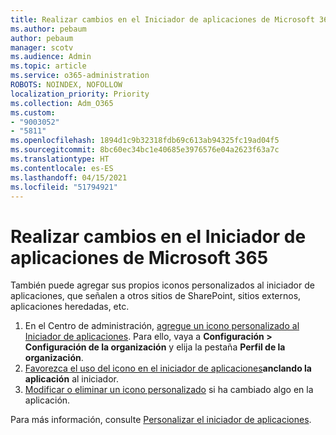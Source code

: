 ```yaml
---
title: Realizar cambios en el Iniciador de aplicaciones de Microsoft 365
ms.author: pebaum
author: pebaum
manager: scotv
ms.audience: Admin
ms.topic: article
ms.service: o365-administration
ROBOTS: NOINDEX, NOFOLLOW
localization_priority: Priority
ms.collection: Adm_O365
ms.custom:
- "9003052"
- "5811"
ms.openlocfilehash: 1894d1c9b32318fdb69c613ab94325fc19ad04f5
ms.sourcegitcommit: 8bc60ec34bc1e40685e3976576e04a2623f63a7c
ms.translationtype: HT
ms.contentlocale: es-ES
ms.lasthandoff: 04/15/2021
ms.locfileid: "51794921"
---
```

# <a name="make-changes-to-the-microsoft-365-app-launcher"></a>Realizar cambios en el Iniciador de aplicaciones de Microsoft 365

También puede agregar sus propios iconos personalizados al iniciador de aplicaciones, que señalen a otros sitios de SharePoint, sitios externos, aplicaciones heredadas, etc.

1. En el Centro de administración, [agregue un icono personalizado al Iniciador de aplicaciones](https://docs.microsoft.com/microsoft-365/admin/manage/customize-the-app-launcher). Para ello, vaya a **Configuración > Configuración de la organización** y elija la pestaña **Perfil de la organización**.
2. [Favorezca el uso del icono en el  iniciador de aplicaciones](https://docs.microsoft.com/microsoft-365/admin/manage/customize-the-app-launcher#promote-the-tile-to-app-launcher)**anclando la aplicación** al iniciador.
3. [Modificar o eliminar un icono personalizado](https://docs.microsoft.com/microsoft-365/admin/manage/customize-the-app-launcher#edit-or-delete-a-custom-tile) si ha cambiado algo en la aplicación.

Para más información, consulte [Personalizar el iniciador de aplicaciones](https://docs.microsoft.com/microsoft-365/admin/manage/customize-the-app-launcher).
